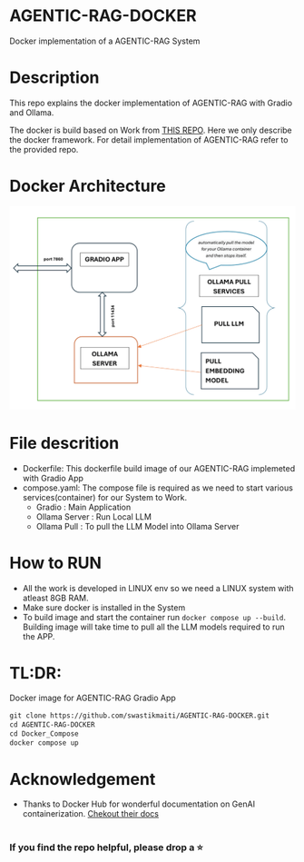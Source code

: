 # AGENTIC-RAG-DOCKER
Docker implementation of a AGENTIC-RAG System

# Description

This repo explains the docker implementation of AGENTIC-RAG with Gradio and Ollama.

The docker is build based on Work from [THIS REPO](https://github.com/swastikmaiti/AGENTIC-RAG.git). Here we only describe the docker framework. For detail
implementation of AGENTIC-RAG refer to the provided repo.

# Docker Architecture

![alt text](https://github.com/swastikmaiti/AGENTIC-RAG-DOCKER/blob/baa956f3792ed16033e2db990be853e9c3141b97/docker-architecture-1.png)

# File descrition
- Dockerfile: This dockerfile build image of our AGENTIC-RAG implemeted with Gradio App
- compose.yaml: The compose file is required as we need to start various services(container) for our System to Work.
    - Gradio : Main Application
    - Ollama Server : Run Local LLM
    - Ollama Pull : To pull the LLM Model into Ollama Server
# How to RUN
- All the work is developed in LINUX env so we need a LINUX system with atleast 8GB RAM.
- Make sure docker is installed in the System
- To build image and start the container run `docker compose up --build`. Building image will take time to pull all the LLM models required to run the APP.

# TL:DR:

Docker image for AGENTIC-RAG Gradio App
```
git clone https://github.com/swastikmaiti/AGENTIC-RAG-DOCKER.git
cd AGENTIC-RAG-DOCKER
cd Docker_Compose
docker compose up
```

# Acknowledgement
- Thanks to Docker Hub for wonderful documentation on GenAI containerization. [Chekout their docs](https://docs.docker.com/guides/use-case/genai-pdf-bot)

#
### If you find the repo helpful, please drop a ⭐
